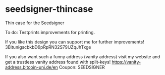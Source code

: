 # seedsigner-thincase
Thin case for the Seedsigner

To do:
Testprints
improvements for printing.



If you like this design you can support me for further improvements!
3BitunigscbkbD6pRpRN32S79UZqJhTxge

If you also want such a funny address (vanity address) visit my website and get a trustless vanity address found with split-keys! 
https://vanity-address.bitcoin-uni.de/en 
Coupon: SEEDSIGNER
